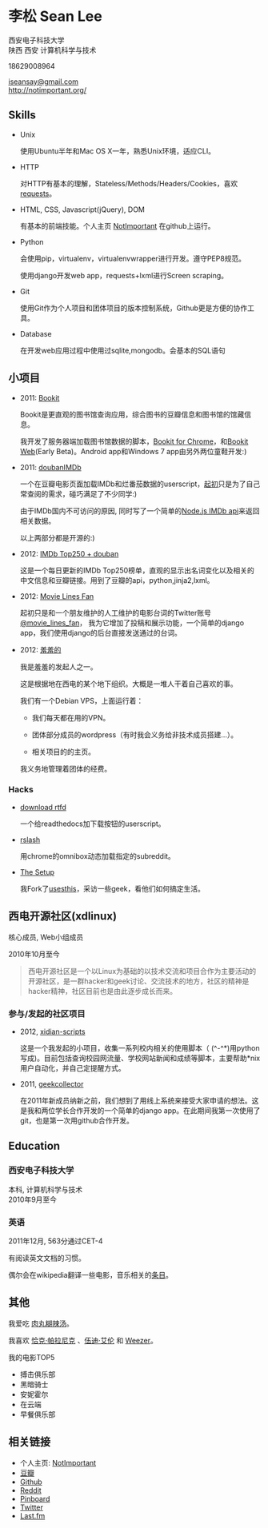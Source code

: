 # 李松 Sean Lee

西安电子科技大学  
陕西 西安
计算机科学与技术  

18629008964 

<iseansay@gmail.com>  
<http://notimportant.org/>


## Skills

* Unix
    
	使用Ubuntu半年和Mac OS X一年，熟悉Unix环境，适应CLI。
	
* HTTP
    
	对HTTP有基本的理解，Stateless/Methods/Headers/Cookies，喜欢[requests](http://docs.python-requests.org/en/latest/index.html)。
	
* HTML, CSS, Javascript(jQuery), DOM
	
	有基本的前端技能。个人主页 [NotImportant][notimportant] 在github上运行。
	
		
* Python

	会使用pip，virtualenv，virtualenvwrapper进行开发。遵守PEP8规范。
	
	使用django开发web app，requests+lxml进行Screen scraping。

		
* Git
	
	使用Git作为个人项目和团体项目的版本控制系统，Github更是方便的协作工具。	
	
* Database
 
    在开发web应用过程中使用过sqlite,mongodb。会基本的SQL语句

	


## 小项目

* 2011: [Bookit][bookit]
 
 	Bookit是更直观的图书馆查询应用，综合图书的豆瓣信息和图书馆的馆藏信息。
 	
 	我开发了服务器端加载图书馆数据的脚本，[Bookit for Chrome][bookit-for-chrome]，和[Bookit Web][bookit-web](Early Beta)。Android app和Windows 7 app由另外两位童鞋开发:)
 
* 2011: [doubanIMDb][doubanIMDb]
	
	一个在豆瓣电影页面加载IMDb和烂番茄数据的userscript，[起初][doubanIMDb_post]只是为了自己常查阅的需求，碰巧满足了不少同学:) 
	
	由于IMDb国内不可访问的原因, 同时写了一个简单的[Node.js IMDb api][node-imdbapi]来返回相关数据。

	以上两部分都是开源的:)
		

* 2012: [IMDb Top250 + douban][imdbdouban]
 
	这是一个每日更新的IMDb Top250榜单，直观的显示出名词变化以及相关的中文信息和豆瓣链接。用到了豆瓣的api，python,jinja2,lxml。

* 2012: [Movie Lines Fan][movielines]
	
	起初只是和一个朋友维护的人工维护的电影台词的Twitter账号 [@movie_lines_fan](https://twitter.com/#!/movielines_fan)，
我为它增加了投稿和展示功能，一个简单的django app，我们使用django的后台直接发送通过的台词。

* 2012: [羞羞的][xiuxiude]
 
	我是羞羞的发起人之一。
	
	这是根据地在西电的某个地下组织。大概是一堆人干着自己喜欢的事。
	
	我们有一个Debian VPS，上面运行着：
	
	* 我们每天都在用的VPN。
	
	* 团体部分成员的wordpress（有时我会义务给非技术成员搭建…）。
	
	* 相关项目的的主页。
	
	
	我义务地管理着团体的经费。


[bookit]: http://bookitapp.org/
[xiuxiude]: http://xiuxiu.de
[movielines]: http://movie.xiuxiu.de
[imdbdouban]: http://imdb.notimportant.org/
[doubanIMDb]: http://userscripts.org/scripts/show/10355]
[doubanIMDb_post]: http://www.douban.com/group/topic/21566075
[node-imdbapi]: https://github.com/seansay/node-imdbapi
[bookit-for-chrome]: http://bookitapp.org/chrome
[bookit-web]: http://bookitapp.org/m/

### Hacks

* [download rtfd][rtfd]

	一个给readthedocs加下载按钮的userscript。
	
* [rslash][rslash]

	用chrome的omnibox动态加载指定的subreddit。
	
* [The Setup][setup]

	我Fork了[usesthis][usesthis]，采访一些geek，看他们如何搞定生活。



[setup]: http://setup.xiuxiu.de
[usesthis]: http://usesthis.com/
[rslash]: https://github.com/seansay/rslash
[rtfd]: http://userscripts.org/scripts/show/130222

## 西电开源社区(xdlinux)

核心成员, Web小组成员

2010年10月至今

> 西电开源社区是一个以Linux为基础的以技术交流和项目合作为主要活动的开源社区，是一群hacker和geek讨论、交流技术的地方，社区的精神是hacker精神，社区目前也是由此逐步成长而来。

### 参与/发起的社区项目

* 2012, [xidian-scripts](http://xdlinux.github.com/xidian-scripts/)

	这是一个我发起的小项目，收集一系列校内相关的使用脚本（ (^-^*)用python写成)。目前包括查询校园网流量、学校网站新闻和成绩等脚本，主要帮助\*nix用户自动化，并自己定提醒方式。
	
* 2011, [geekcollector](https://github.com/xdlinux/geekcollector)

	在2011年新成员纳新之前，我们想到了用线上系统来接受大家申请的想法。这是我和两位学长合作开发的一个简单的django app。在此期间我第一次使用了git，也是第一次用github合作开发。
	
## Education

### 西安电子科技大学

本科, 计算机科学与技术  
2010年9月至今

### 英语

2011年12月, 563分通过CET-4

有阅读英文文档的习惯。

偶尔会在wikipedia翻译一些电影，音乐相关的[条目][wikipedia]。



## 其他

我爱吃 [肉丸糊辣汤][hulatang]。	

我喜欢 [恰克·帕拉尼克][chuck] 、[伍迪·艾伦][woody] 和 [Weezer][weezer]。

我的电影TOP5

* 搏击俱乐部
* 黑暗骑士
* 安妮霍尔
* 在云端
* 早餐俱乐部

[woody]: http://movie.douban.com/celebrity/1054430/
[chuck]: http://zh.wikipedia.org/wiki/%E6%81%B0%E5%85%8B%C2%B7%E5%B8%95%E6%8B%89%E5%B0%BC%E5%85%8B
[hulatang]: http://www.douban.com/group/hulatang/
[fightclub]: http://book.douban.com/subject/3821057/
[tdk]: http://movie.douban.com/subject/1851857/
[weezer]: http://music.douban.com/musician/103703/

## 相关链接

* 个人主页: [NotImportant][notimportant]
* [豆瓣][douban]
* [Github][github]
* [Reddit][reddit]
* [Pinboard][pinboard]
* [Twitter][twitter]
* [Last.fm][lastfm]



[douban]: http://www.douban.com/people/xiaosong/
[notimportant]: http://notimportant.org]
[reddit]: http://www.reddit.com/user/seansay/
[github]: http://github.com/seansay/
[wikipedia]: http://zh.wikipedia.org/wiki/Special:%E7%94%A8%E6%88%B7%E8%B4%A1%E7%8C%AE/Seansay
[pinboard]: http://pinboard.in/u:seansay
[twitter]: https://twitter.com/#!/seansay
[lastfm]: http://cn.last.fm/user/seansay




